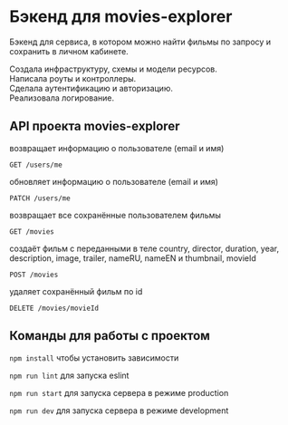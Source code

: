 # Бэкенд для movies-explorer

Бэкенд для сервиса, в котором можно найти фильмы по запросу и сохранить в личном кабинете.

Создала инфраструктуру, схемы и модели ресурсов.  
Написала роуты и контроллеры.  
Сделала аутентификацию и авторизацию.  
Реализовала логирование.

## API проекта movies-explorer

возвращает информацию о пользователе (email и имя)
```
GET /users/me
```

обновляет информацию о пользователе (email и имя)
```
PATCH /users/me
```

возвращает все сохранённые пользователем фильмы
```
GET /movies
```

создаёт фильм с переданными в теле country, director, duration, year, description, image, trailer, nameRU, nameEN и thumbnail, movieId
```
POST /movies
```

удаляет сохранённый фильм по id
```
DELETE /movies/movieId
```

## Команды для работы с проектом

`npm install` чтобы установить зависимости

`npm run lint` для запуска eslint

`npm run start` для запуска сервера в режиме production

`npm run dev` для запуска сервера в режиме development

<!-- публичный IP-адрес сервера: 178.154.228.70
backend: api.movies-explorer.sun.nomoredomains.monster -->
